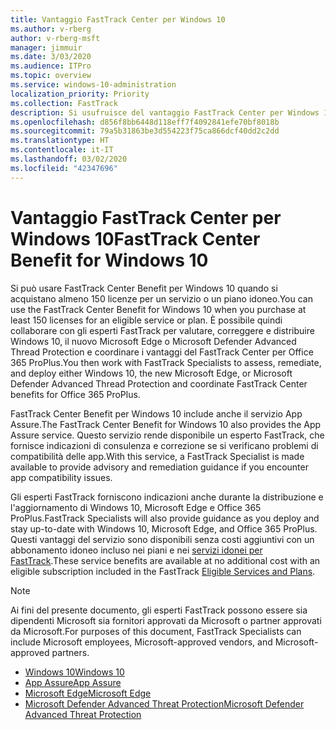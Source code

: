 ```yaml
---
title: Vantaggio FastTrack Center per Windows 10
ms.author: v-rberg
author: v-rberg-msft
manager: jimmuir
ms.date: 3/03/2020
ms.audience: ITPro
ms.topic: overview
ms.service: windows-10-administration
localization_priority: Priority
ms.collection: FastTrack
description: Si usufruisce del vantaggio FastTrack Center per Windows 10 quando si acquistano * almeno* 150 licenze per un servizio o piano idoneo.
ms.openlocfilehash: d856f8bb6448d118eff7f4092841efe70bf8018b
ms.sourcegitcommit: 79a5b31863be3d554223f75ca866dcf40dd2c2dd
ms.translationtype: HT
ms.contentlocale: it-IT
ms.lasthandoff: 03/02/2020
ms.locfileid: "42347696"
---
```

# <a name="fasttrack-center-benefit-for-windows-10"></a><span data-ttu-id="7420d-103">Vantaggio FastTrack Center per Windows 10</span><span class="sxs-lookup"><span data-stu-id="7420d-103">FastTrack Center Benefit for Windows 10</span></span>

<span data-ttu-id="7420d-104">Si può usare FastTrack Center Benefit per Windows 10 quando si acquistano almeno 150 licenze per un servizio o un piano idoneo.</span><span class="sxs-lookup"><span data-stu-id="7420d-104">You can use the FastTrack Center Benefit for Windows 10 when you purchase at least 150 licenses for an eligible service or plan.</span></span> <span data-ttu-id="7420d-105">È possibile quindi collaborare con gli esperti FastTrack per valutare, correggere e distribuire Windows 10, il nuovo Microsoft Edge o Microsoft Defender Advanced Thread Protection e coordinare i vantaggi del FastTrack Center per Office 365 ProPlus.</span><span class="sxs-lookup"><span data-stu-id="7420d-105">You then work with FastTrack Specialists to assess, remediate, and deploy either Windows 10, the new Microsoft Edge, or Microsoft Defender Advanced Thread Protection and coordinate FastTrack Center benefits for Office 365 ProPlus.</span></span> 

<span data-ttu-id="7420d-106">FastTrack Center Benefit per Windows 10 include anche il servizio App Assure.</span><span class="sxs-lookup"><span data-stu-id="7420d-106">The FastTrack Center Benefit for Windows 10 also provides the App Assure service.</span></span> <span data-ttu-id="7420d-107">Questo servizio rende disponibile un esperto FastTrack, che fornisce indicazioni di consulenza e correzione se si verificano problemi di compatibilità delle app.</span><span class="sxs-lookup"><span data-stu-id="7420d-107">With this service, a FastTrack Specialist is made available to provide advisory and remediation guidance if you encounter app compatibility issues.</span></span> 

<span data-ttu-id="7420d-108">Gli esperti FastTrack forniscono indicazioni anche durante la distribuzione e l'aggiornamento di Windows 10, Microsoft Edge e Office 365 ProPlus.</span><span class="sxs-lookup"><span data-stu-id="7420d-108">FastTrack Specialists will also provide guidance as you deploy and stay up-to-date with Windows 10, Microsoft Edge, and Office 365 ProPlus.</span></span> <span data-ttu-id="7420d-109">Questi vantaggi del servizio sono disponibili senza costi aggiuntivi con un abbonamento idoneo incluso nei piani e nei [servizi idonei per FastTrack](M365-eligible-services-and-plans.md).</span><span class="sxs-lookup"><span data-stu-id="7420d-109">These service benefits are available at no additional cost with an eligible subscription included in the FastTrack [Eligible Services and Plans](M365-eligible-services-and-plans.md).</span></span>
  
> [!NOTE]
> <span data-ttu-id="7420d-110">Ai fini del presente documento, gli esperti FastTrack possono essere sia dipendenti Microsoft sia fornitori approvati da Microsoft o partner approvati da Microsoft.</span><span class="sxs-lookup"><span data-stu-id="7420d-110">For purposes of this document, FastTrack Specialists can include Microsoft employees, Microsoft-approved vendors, and Microsoft-approved partners.</span></span> 
    
- [<span data-ttu-id="7420d-111">Windows 10</span><span class="sxs-lookup"><span data-stu-id="7420d-111">Windows 10</span></span>](Win-10-windows-10.md)
- [<span data-ttu-id="7420d-112">App Assure</span><span class="sxs-lookup"><span data-stu-id="7420d-112">App Assure</span></span>](Win-10-app-assure.md)
- [<span data-ttu-id="7420d-113">Microsoft Edge</span><span class="sxs-lookup"><span data-stu-id="7420d-113">Microsoft Edge</span></span>](Win-10-microsoft-edge.md)
- [<span data-ttu-id="7420d-114">Microsoft Defender Advanced Threat Protection</span><span class="sxs-lookup"><span data-stu-id="7420d-114">Microsoft Defender Advanced Threat Protection</span></span>](Win-10-microsoft-defender-atp.md)
  

  

 
